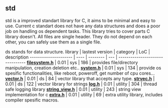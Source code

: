 ## std

std is a improved standart library for C, it aims to be minimal and easy to use.
Current c standart does not have any data structures and does a poor job on handling
os dependent tasks. This library tries to cover parts C library doesn't. All files
are single header. They do not depend on each other, you can safely use them as a
single file.

ds stands for data structure.
library    | lastest version | category | LoC | description
--------------------- | ---- | -------- | --- | --------------------------------
**[filesystem.h](filesystem.h)** | 0.01 | sys | 186 | provides file/directory manipulation, creation deletion etc..
**[system.h](system.h)** | 0.01 | sys | 134 | provide os spesific functionalities, like reboot, poweroff, get number of cpu cores...
**[vector.h](vector.h)** | 0.01 | ds | 84 | vector library that accepts any type.
**[strvec.h](strvec.h)** | 0.01 | ds | 122 | vector library for strings
**[log.h](log.h)** | 0.01 | utility | 304 | thread safe logging library
**[string_view.h](string_view.h)** | 0.01 | utility | 243 | string view implementation for c
**[extra.h](extra.h)** | 0.01 | utility | 69 | extra utility library, includes compiler spesific macros.
